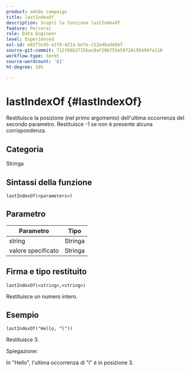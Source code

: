 ```yaml
---
product: adobe campaign
title: lastIndexOf
description: Scopri la funzione lastIndexOf
feature: Percorsi
role: Data Engineer
level: Experienced
exl-id: e82f3c45-e2f0-421a-be7e-c52e4badebbf
source-git-commit: 712f66b2715bac0af206755e59728c95499fa110
workflow-type: tm+mt
source-wordcount: '61'
ht-degree: 18%

---
```


# lastIndexOf {#lastIndexOf}

Restituisce la posizione (nel primo argomento) dell&#39;ultima occorrenza del secondo parametro. Restituisce -1 se non è presente alcuna corrispondenza.

## Categoria

Stringa

## Sintassi della funzione

`lastIndexOf(<parameters>)`

## Parametro

| Parametro | Tipo |
|-----------|------------------|
| string | Stringa |
| valore specificato | Stringa |

## Firma e tipo restituito

`lastIndexOf(<string>,<string>)`

Restituisce un numero intero.

## Esempio

`lastIndexOf("Hello, "l"))`

Restituisce 3.

Spiegazione:

In &quot;Hello&quot;, l&#39;ultima occorrenza di &quot;l&quot; è in posizione 3.
